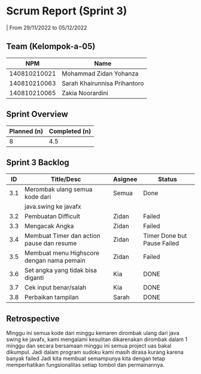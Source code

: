 # Scrum Report (Sprint 3)
| From 29/11/2022 to 05/12/2022

## Team (Kelompok-a-05)
| NPM           | Name                          |
| ------------- |-------------------------------|
| 140810210021  | Mohammad Zidan Yohanza        |
| 140810210063  | Sarah Khairunnisa Prihantoro  |
| 140810210065  | Zakia Noorardini              |

## Sprint Overview
| Planned (n)   | Completed (n) |
| ------------- |-------------- |
| 8             | 4.5           |

## Sprint 3 Backlog
| ID   | Title/Desc                                | Asignee | Status                      |
| ---- | ------------------------------------------|-------- | --------------------------- |
| 3.1  | Merombak ulang semua kode dari            | Semua   | Done                        |
|      | java.swing ke javafx                      |         |                             |
| 3.2  | Pembuatan Difficult                       | Zidan   | Failed                      |
| 3.3  | Mengacak Angka                            | Zidan   | Failed                      |
| 3.4  | Membuat Timer dan action pause dan resume | Zidan   | Timer Done but Pause Failed |
| 3.5  | Membuat menu Highscore dengan nama pemain | Zidan   | Failed                      |
| 3.6  | Set angka yang tidak bisa diganti         | Kia     | DONE                        |
| 3.7  | Cek input benar/salah                     | Kia     | DONE                        |
| 3.8  | Perbaikan tampilan                        | Sarah   | DONE                        |

## Retrospective 

Minggu ini semua kode dari minggu kemaren dirombak ulang dari java swing ke javafx, kami mengalami kesulitan dikarenakan dirombak dalam 1 minggu 
dan secara bersamaan minggu ini semua project uas bakal dikumpul. Jadi dalam program sudoku kami masih dirasa kurang karena banyak failed
Jadi kita membuat semampunya kita dengan tetap memperhatikan fungsionalitas setiap tombol dan permainannya.
